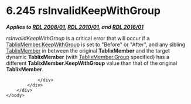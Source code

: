 <html dir="LTR" xmlns:mshelp="http://msdn.microsoft.com/mshelp" xmlns:ddue="http://ddue.schemas.microsoft.com/authoring/2003/5" xmlns:xlink="http://www.w3.org/1999/xlink" xmlns:tool="http://www.microsoft.com/tooltip">
    <head>
        <meta http-equiv="Content-Type" content="text/html; CHARSET=utf-8"></meta>
        <meta name="save" content="history"></meta>
        <title>6.245 rsInvalidKeepWithGroup</title>
        <xml>
            <mshelp:toctitle title="6.245 rsInvalidKeepWithGroup"></mshelp:toctitle>
            <mshelp:rltitle title="[MS-RDL]: rsInvalidKeepWithGroup"></mshelp:rltitle>
            <mshelp:keyword index="A" term="27761f23-7a40-4e41-92ec-7b925abdd28f"></mshelp:keyword>
            <mshelp:attr name="DCSext.ContentType" value="open specification"></mshelp:attr>
            <mshelp:attr name="AssetID" value="27761f23-7a40-4e41-92ec-7b925abdd28f"></mshelp:attr>
            <mshelp:attr name="TopicType" value="kbRef"></mshelp:attr>
            <mshelp:attr name="DCSext.Title" value="[MS-RDL]: rsInvalidKeepWithGroup" />
        </xml>
    </head>
    <body>
        <div id="header">
            <h1 class="heading">6.245 rsInvalidKeepWithGroup</h1>
        </div>
        <div id="mainSection">
            <div id="mainBody">
                <div id="allHistory" class="saveHistory"></div>
                <div id="sectionSection0" class="section" name="collapseableSection">
                    

<p><b><i>Applies to </i></b><a href="1e855f94-4617-47e4-b89e-0856c6cb420f.html"><b><i>RDL 2008/01</i></b></a><b><i>,
</i></b><a href="3428e690-a348-4ec7-8a6a-8efb42d2cdee.html"><b><i>RDL 2010/01</i></b></a><b><i>,
and </i></b><a href="52ce3983-2bfc-4e72-9359-42aaf5fe4509.html"><b><i>RDL 2016/01</i></b></a></p>

<p><i>rsInvalidKeepWithGroup</i> is a critical error that will
occur if a <a href="21e238be-5596-42ad-8583-0c8ef5fdab50.html">TablixMember.KeepWithGroup</a>
is set to &quot;Before&quot; or &quot;After&quot;, and any sibling <a href="1d8a9691-b173-4e24-9ea9-1f486bc824fd.html">TablixMember</a> in between
the original <b>TablixMember</b> and the target dynamic <b>TablixMember</b>
(with <a href="2a2f7641-4f42-44c0-81a5-c17c61b75802.html">TablixMember.Group</a>
specified) has a different <b>TablixMember.KeepWithGroup</b> value than that of
the original <b>TablixMember</b>.</p>


                </div>
            </div>
        </div>
    </body>
</html>